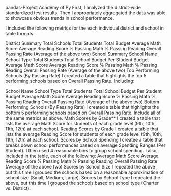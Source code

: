 pandas-Project
Academy of Py
First, I analyzed the district-wide standardized test results. Then I appropriately aggregated the data was able to showcase obvious trends in school performance.

I included the following metrics for the each individual district and school in table formats.

District Summary
Total Schools
Total Students
Total Budget
Average Math Score
Average Reading Score
% Passing Math
% Passing Reading
Overall Passing Rate (Average of the above two)
School Summary
School Name
School Type
Total Students
Total School Budget
Per Student Budget
Average Math Score
Average Reading Score
% Passing Math
% Passing Reading
Overall Passing Rate (Average of the above two)
Top Performing Schools (By Passing Rate)
I created a table that highlights the top 5 performing schools based on Overall Passing Rate. Including:

School Name
School Type
Total Students
Total School Budget
Per Student Budget
Average Math Score
Average Reading Score
% Passing Math
% Passing Reading
Overall Passing Rate (Average of the above two)
Bottom Performing Schools (By Passing Rate)
I created a table that highlights the bottom 5 performing schools based on Overall Passing Rate. Include all of the same metrics as above.
Math Scores by Grade**
I created a table that lists the average Math Score for students of each grade level (9th, 10th, 11th, 12th) at each school.
Reading Scores by Grade
I created a table that lists the average Reading Score for students of each grade level (9th, 10th, 11th, 12th) at each school.
Scores by School Spending
I createe a table that breaks down school performances based on average Spending Ranges (Per Student). I then used 4 reasonable bins to group school spending. I also, Included in the table, each of the following:
Average Math Score
Average Reading Score
% Passing Math
% Passing Reading
Overall Passing Rate (Average of the above two)
Scores by School Size
I repeated the above , but this time I grouped the schools based on a reasonable approximation of school size (Small, Medium, Large).
Scores by School Type
I repeated the above, but this time I grouped the schools based on school type (Charter vs. District).
